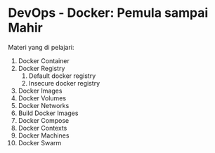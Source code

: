 # DevOps - Docker: Pemula sampai Mahir

Materi yang di pelajari:

1. Docker Container
2. Docker Registry
   1. Default docker registry
   2. Insecure docker registry
3. Docker Images
4. Docker Volumes
5. Docker Networks
6. Build Docker Images
7. Docker Compose
8. Docker Contexts
9. Docker Machines
10. Docker Swarm
